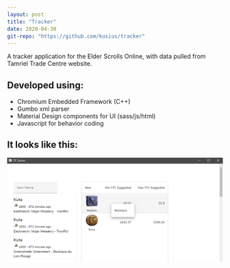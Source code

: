 ```yaml
---
layout: post
title: "Tracker"
date: 2020-04-30
git-repo: "https://github.com/kusius/tracker"
---
```

A tracker application for the Elder Scrolls Online, with data pulled from Tamriel Trade Centre website.

## Developed using: 
* Chromium Embedded Framework (C++)
* Gumbo xml parser
* Material Design components for UI (sass/js/html)
* Javascript for behavior coding

## It looks like this:
![](/assets/images/tracker.png)
